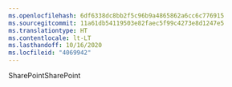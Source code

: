 ```yaml
---
ms.openlocfilehash: 6df6338dc8bb2f5c96b9a4865862a6cc6c776915
ms.sourcegitcommit: 11a61db54119503e82faec5f99c4273e8d1247e5
ms.translationtype: HT
ms.contentlocale: lt-LT
ms.lasthandoff: 10/16/2020
ms.locfileid: "4069942"
---
```

<span data-ttu-id="1bb26-101">SharePoint</span><span class="sxs-lookup"><span data-stu-id="1bb26-101">SharePoint</span></span>